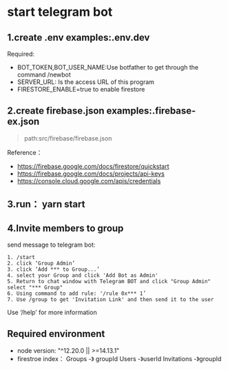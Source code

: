 
# start telegram bot

## 1.create .env examples:.env.dev
Required:
       
* BOT_TOKEN,BOT_USER_NAME:Use botfather to get through the command /newbot
* SERVER_URL: Is the access URL of this program
* FIRESTORE_ENABLE=true to enable firestore 
## 2.create firebase.json examples:.firebase-ex.json
> path:src/firebase/firebase.json 

Reference：
* https://firebase.google.com/docs/firestore/quickstart
* https://firebase.google.com/docs/projects/api-keys
* https://console.cloud.google.com/apis/credentials

## 3.run： yarn start


## 4.Invite members to group
send message to telegram bot:

    1. /start 
    2. click ‘Group Admin’
    3. click ‘Add *** to Group...’
    4. select your Group and click 'Add Bot as Admin'
    5. Return to chat window with Telegram BOT and click "Group Admin" select "*** Group"
    6. Using command to add rule: '/rule 0x*** 1’
    7. Use /group to get 'Invitation Link' and then send it to the user
Use ‘/help’ for more information

## Required environment
- node version: "^12.20.0 || >=14.13.1"
- firestroe index：
       Groups -》 groupId
       Users -》userId
       Invitations -》groupId
